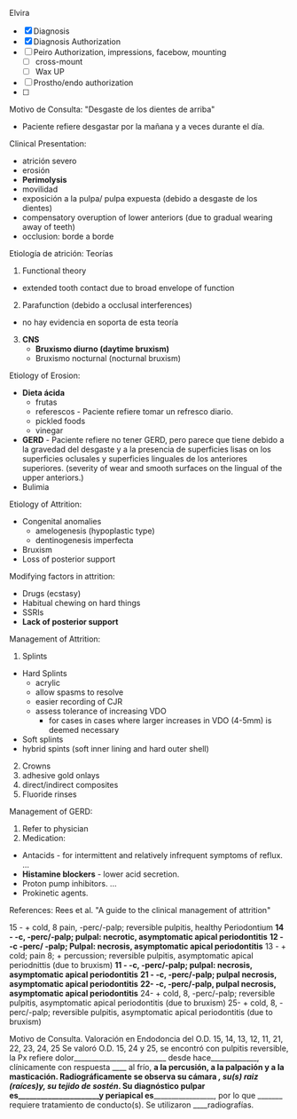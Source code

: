 Elvira

- [x] Diagnosis
- [x] Diagnosis Authorization
- [ ] Peiro Authorization, impressions, facebow, mounting
	- [ ] cross-mount
	- [ ] Wax UP
- [ ] Prostho/endo authorization
- [ ] 

Motivo de Consulta: "Desgaste de los dientes de arriba"

- Paciente refiere desgastar por la mañana y a veces durante el día.

Clinical Presentation:
- atrición severo
- erosión
- **Perimolysis**
- movilidad
- exposición a la pulpa/ pulpa expuesta (debido a desgaste de los dientes)
- compensatory overuption of lower anteriors (due to gradual wearing away of teeth)
- occlusion: borde a borde 


Etiología de atrición:
Teorías
1) Functional theory
- extended tooth contact due to broad envelope of function
2) Parafunction (debido a occlusal interferences)
- no hay evidencia en soporta de esta teoría
3) **CNS** 
	- **Bruxismo diurno (daytime bruxism)**
	- Bruxismo nocturnal (nocturnal bruxism)

Etiology of Erosion:
- **Dieta ácida**
	- frutas
	- referescos - Paciente refiere tomar un refresco diario. 
	- pickled foods
	- vinegar
- **GERD** - Paciente refiere no tener GERD, pero parece que tiene debido a la gravedad del desgaste y a la presencia de superficies lisas on los superficies oclusales y superficies linguales de los anteriores superiores. (severity of wear and smooth surfaces on the lingual of the upper anteriors.)
- Bulimia

Etiology of Attrition:
 - Congenital anomalies 
	- amelogenesis (hypoplastic type)
	- dentinogenesis imperfecta
- Bruxism
- Loss of posterior support
	
Modifying factors in attrition:
- Drugs (ecstasy)
- Habitual chewing on hard things
- SSRIs
- **Lack of posterior support**

Management of Attrition:
1) Splints
- Hard Splints
	- acrylic
	- allow spasms to resolve
	- easier recording of CJR
	- assess tolerance of increasing VDO 
		- for cases in cases where  larger increases in VDO (4-5mm) is deemed necessary
- Soft splints
- hybrid spints (soft inner lining and hard outer shell)
2) Crowns
3) adhesive gold onlays
4) direct/indirect composites
5) Fluoride rinses

Management of GERD:
1) Refer to physician
2) Medication:
- Antacids - for intermittent and relatively infrequent symptoms of reflux. ...
- **Histamine blockers** -  lower acid secretion. 
- Proton pump inhibitors. ...
- Prokinetic agents.

References:
Rees et al. "A guide to the clinical management of attrition"

15 - + cold, 8 pain, -perc/-palp; reversible pulpitis, healthy Periodontium
**14 - -c, -perc/-palp; pulpal: necrotic, asymptomatic apical periodontitis**
**12 - -c -perc/ -palp; Pulpal: necrosis, asymptomatic apical periodontitis**
13 - + cold; pain 8; + percussion; reversible pulpitis, asymptomatic apical periodnittis (due to bruxism)
**11 - -c, -perc/-palp; pulpal: necrosis, asymptomatic apical periodontitis**
**21 - -c, -perc/-palp; pulpal necrosis, asymptomatic apical periodontitis**
**22- -c, -perc/-palp, pulpal necrosis, asymptomatic apical periodontitis**
24- + cold, 8, -perc/-palp; reversible pulpitis, asymptomatic apical periodontitis (due to bruxism)
25- + cold, 8, -perc/-palp; reversible pulpitis, asymptomatic apical periodontitis (due to bruxism)

Motivo de Consulta. Valoración en Endodoncia del O.D. 15, 14, 13, 12, 11, 21, 22, 23, 24, 25
Se valoró O.D. 15, 24 y 25, se encontró con pulpitis reversible, la Px refiere dolor__________________________ desde hace_____________, clínicamente con respuesta ____ al frío, ____a la percusión, ____a la palpación y ____a la masticación.  Radiográficamente se observa su cámara _______, su(s) raiz (raíces)____________y______________, su tejido de sostén_____________.   Su diagnóstico pulpar es______________________y periapical es_____________________, por lo que _______ requiere tratamiento de conducto(s). Se utilizaron ____radiografías.
